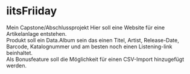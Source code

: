 # iitsFriiday
Mein Capstone/Abschlussprojekt
Hier soll eine Website für eine Artikelanlage entstehen.<br>
Produkt soll ein Data.Album sein das einen Titel, Artist, Release-Date, Barcode, Katalognummer und am besten noch einen Listening-link beinhaltet.<br>
Als Bonusfeature soll die Möglichkeit für einen CSV-Import hinzugefügt werden.<br>
